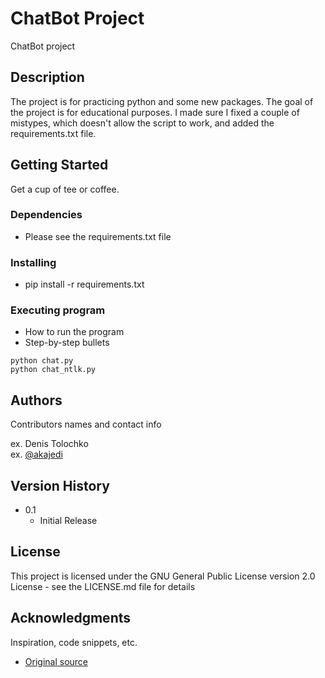 # ChatBot Project

ChatBot project

## Description

The project is for practicing python and some new packages. The goal of the project is for educational purposes.
I made sure I fixed a couple of mistypes, which doesn't allow the script to work, and added the requirements.txt file.

## Getting Started

Get a cup of tee or coffee.

### Dependencies

* Please see the requirements.txt file

### Installing

* pip install -r requirements.txt

### Executing program

* How to run the program
* Step-by-step bullets
```
python chat.py
python chat_ntlk.py
```

## Authors

Contributors names and contact info

ex. Denis Tolochko  
ex. [@akajedi](https://github.com/akaJedi)

## Version History

* 0.1
    * Initial Release

## License

This project is licensed under the GNU General Public License version 2.0 License - see the LICENSE.md file for details

## Acknowledgments

Inspiration, code snippets, etc.
* [Original source](https://www.analyticsvidhya.com/blog/2021/07/build-a-simple-chatbot-using-python-and-nltk/)
